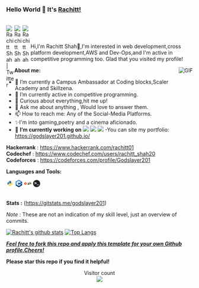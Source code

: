 ### Hello World 👋 It's [Rachitt!](https://godslayer201.github.io/)

<br/>


<a href="https://mobile.twitter.com/rachittshah">
<img align="left" alt="Rachitt Shah | Twitter" width="22px" src="https://cdn.jsdelivr.net/npm/simple-icons@v3/icons/twitter.svg" />
</a>
<a href="https://www.linkedin.com/in/rachitt-shah">
<img align="left" alt="Rachitt Shah" width="22px" src="https://cdn.jsdelivr.net/npm/simple-icons@v3/icons/linkedin.svg" />
</a>
<a href="https://www.instagram.com/rachitt_shah/">
<img align="left" alt="Rachitt Shah" width="22px" src="https://cdn.jsdelivr.net/npm/simple-icons@v3/icons/instagram.svg" />
</a>

<br />

<br />

Hi,I'm Rachitt Shah🙌,I'm interested in web development,cross platform development,AWS and Dev-Ops,and I'm active in competitive programming too. Glad that you visited my profile!


<img align="right" alt="GIF" src="https://media.giphy.com/media/USV0ym3bVWQJJmNu3N/giphy.gif" />


**About me:**

- 🔭 I’m currently a Campus Ambassador at Coding blocks,Scaler Academy and Skillzena.
- 🌱 I’m currently active in competitive programming.
- 👯 Curious about everything,hit me up!
- 💬 Ask me about anything , Would love to answer them.
- 📫 How to reach me: Any of the Social-Media Platforms.
- ✨I'm into gaming,poetry and a cinema aficionado.
-  🔭 **I’m currently working on**
![](https://img.shields.io/badge/Python-%7C-0%2C%2022%2C%20100) ![](https://img.shields.io/badge/Web%20Development-%7C-red)    ![](https://img.shields.io/badge/C++-%7C-yellowgreen)
-You can site my portfolio: https://godslayer201.github.io/

 
<b>Hackerrank</b> : 
https://www.hackerrank.com/rachitt01
<br>
<b>Codechef</b> : https://www.codechef.com/users/rachitt_shah20
<br>
<b>Codeforces</b> : https://codeforces.com/profile/Godslayer201
<br>

 
**Languages and Tools:**


<code><img height="20" src="https://raw.githubusercontent.com/github/explore/80688e429a7d4ef2fca1e82350fe8e3517d3494d/topics/python/python.png"></code>
<code><img height="20" src="https://raw.githubusercontent.com/github/explore/80688e429a7d4ef2fca1e82350fe8e3517d3494d/topics/cpp/cpp.png"></code>
<code><img height="20" src="https://raw.githubusercontent.com/github/explore/80688e429a7d4ef2fca1e82350fe8e3517d3494d/topics/git/git.png"></code>
<code><img height="20" src="https://raw.githubusercontent.com/github/explore/80688e429a7d4ef2fca1e82350fe8e3517d3494d/topics/terminal/terminal.png"></code>
<br>
<br>


**Stats :**  (https://gitstats.me/godslayer201)
<br>

<i>Note :</i>  These are not an indication of my skill level, just an overview of commits.

[![Rachitt's github stats](https://github-readme-stats.vercel.app/api?username=godslayer201)](https://github.com/godlsayer201/github-readme-stats)
[![Top Langs](https://github-readme-stats.vercel.app/api/top-langs/?username=godslayer201)](https://github.com/godslayer201/github-readme-stats)

<u><i><b> Feel free to fork this repo and apply this template for your own Github profile.Cheers!</i></b></u>

<b>Please star this repo if you find it helpful!</b>

<p align="center"> 
  Visitor count<br>
  <img src="https://profile-counter.glitch.me/godslayer201/count.svg" />
</p>




